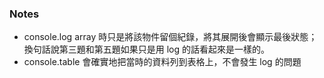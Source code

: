 ### Notes
* console.log array 時只是將該物件留個紀錄，將其展開後會顯示最後狀態；換句話說第三題和第五題如果只是用 log 的話看起來是一樣的。
* console.table 會確實地把當時的資料列到表格上，不會發生 log 的問題
